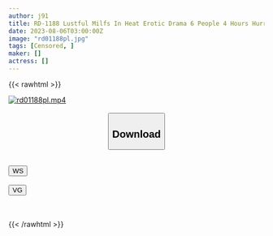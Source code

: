 ```yaml
---
author: j91
title: RD-1188 Lustful Milfs In Heat Erotic Drama 6 People 4 Hours Hurry Up And Go To The Back!
date: 2023-08-06T03:00:00Z
image: "rd01188pl.jpg"
tags: [Censored, ]
maker: []
actress: []
---
```



{{< rawhtml >}}

<div class="video" data-videoid="2i4trq7tiiq1">
    <a href="javascript:;">
        <img src="https://my.j91.asia/posts/rd01188pl/rd01188pl.jpg" width="WIDTH" height="HEIGHT" alt="rd01188pl.mp4" loading="lazy">
    </a>
</div>

<script type="text/javascript" src="https://j91.asia/asset/on-demand-ws.js"></script>

<br>
  <link rel="stylesheet" href="https://j91.asia/asset/bs5.css">
  
  <center>
  <button class="btn btn-primary" type="button" data-bs-toggle="collapse" data-bs-target=".multi-collapse" aria-expanded="false" aria-controls="multiCollapseExample1 multiCollapseExample2"><h2>Download</h2></button></center>
</p>
<div class="row">
  <div class="col">
    <div class="collapse multi-collapse" id="multiCollapseExample1">
      <div class="card card-body">
	      	      <br>
<div class="buttons">  
<a href="https://wolfstream.tv/2i4trq7tiiq1"><button class="btn-hover color-3"><i class="fa fa-download"></i> WS</button></a></div>
    </div>
  </div>
</div>
  <div class="col">
    <div class="collapse multi-collapse" id="multiCollapseExample2">
      <div class="card card-body">
	      <br>
<div class="buttons">
    <a href="https://vgembed.com/v/qM1VOPnwPJxo4kY"><button class="btn-hover color-9"><i class="fa fa-download"></i> VG</button></a></div>
<br><br>
      </div>
    </div>
  </div>
</div>

{{< /rawhtml >}}